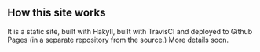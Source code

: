 ## How this site works

It is a static site, built with Hakyll, built with TravisCI and deployed to
Github Pages (in a separate repository from the source.) More details soon.
